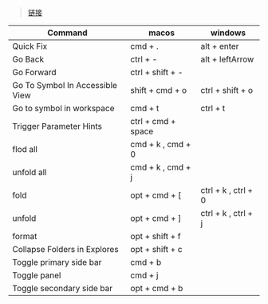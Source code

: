 > [链接](https://gist.github.com/wxingheng/e3fc8bb470db102bc12c3cfcaabdcfae)

| Command                         | macos              | windows             |
| ------------------------------- | ------------------ | ------------------- |
| Quick Fix                       | cmd + .            | alt + enter         |
| Go Back                         | ctrl + -           | alt + leftArrow     |
| Go Forward                      | ctrl + shift + -   |                     |
| Go To Symbol In Accessible View | shift + cmd + o    | ctrl + shift + o    |
| Go to  symbol in workspace      | cmd + t            | ctrl + t            |
| Trigger Parameter Hints         | ctrl + cmd + space |                     |
| flod all                        | cmd + k , cmd + 0  |                     |
| unfold all                      | cmd + k , cmd + j  |                     |
| fold                            | opt + cmd + [      | ctrl + k , ctrl + 0 |
| unfold                          | opt + cmd + ]      | ctrl + k , ctrl + j |
| format                          | opt + shift + f    |                     |
| Collapse Folders in Explores    | opt + shift + c    |                     |
| Toggle primary side bar         | cmd + b            |                     |
| Toggle panel                    | cmd + j            |                     |
| Toggle secondary side bar       | opt + cmd + b      |                     |
